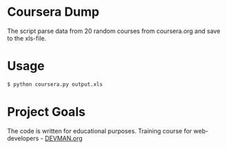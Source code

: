 # Coursera Dump

The script parse data from 20 random courses from coursera.org and save to the xls-file.

# Usage

```bash
$ python coursera.py output.xls 
```

# Project Goals

The code is written for educational purposes. Training course for web-developers - [DEVMAN.org](https://devman.org)
